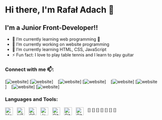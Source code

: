 # Hi there, I'm Rafał Adach 👋 

## I'm a Junior Front-Developer!!

- 🌱 I’m currently learning web programming  🤣
- 🔭 I’m currently working on website programming
- 🌱 I’m currently learning HTML, CSS, JavaScript
- ⚡ Fun fact: I love to play table tennis and I learn to play guitar

### Connect with me 📫:

[![website](https://rafaladach.github.io/my_portfolio/#gh-light-mode-only)]
[![website](https://rafaladach.github.io/my_portfolio/#gh-dark-mode-only)]
&nbsp;&nbsp;
[![website](https://instagram.com/adachinio/#gh-light-mode-only)]
[![website](https://instagram.com/adachinio/#gh-light-dark-only)]
&nbsp;&nbsp;
[![website](https://facebook.com/rafaladach95#gh-light-mode-only)]
[![website](https://facebook.com/rafaladach95#gh-light-dark-only)]
&nbsp;&nbsp;
[![website](https://linkedin.com/in/rafaladach1995/#gh-light-mode-only)]
[![website](https://linkedin.com/in/rafaladach1995/#gh-dark-mode-only)]
<br/>

### Languages and Tools:

[<img align="left" alt="Visual Studio Code" width="26px" src="https://cdn.jsdelivr.net/gh/devicons/devicon/icons/vscode/vscode-original.svg" style="padding-right:10px;" />]
[<img align="left" alt="HTML5" width="26px" src="https://cdn.jsdelivr.net/gh/devicons/devicon/icons/html5/html5-original.svg" style="padding-right:10px;" />]
[<img align="left" alt="CSS3" width="26px" src="https://cdn.jsdelivr.net/gh/devicons/devicon/icons/css3/css3-original.svg" style="padding-right:10px;" />]
[<img align="left" alt="JavaScript" width="26px" src="https://cdn.jsdelivr.net/gh/devicons/devicon/icons/javascript/javascript-original.svg" style="padding-right:10px;" />]
[<img align="left" alt="Git" width="26px" src="https://cdn.jsdelivr.net/gh/devicons/devicon/icons/git/git-original.svg" style="padding-right:10px;" />]
[<img align="left" alt="GitHub" width="26px" src="https://user-images.githubusercontent.com/3369400/139447912-e0f43f33-6d9f-45f8-be46-2df5bbc91289.png" style="padding-right:10px;" />]
[<img align="left" alt="GitHub" width="26px" src="https://user-images.githubusercontent.com/3369400/139448065-39a229ba-4b06-434b-bc67-616e2ed80c8f.png" style="padding-right:10px;" />]

<br/>

</details>

[website]: https://rafaladach.github.io/my_portfolio/
[facebook]: https://facebook.com/rafaladach95
[instagram]: https://instagram.com/adachinio/
[linkedin]: https://linkedin.com/in/rafaladach1995/

